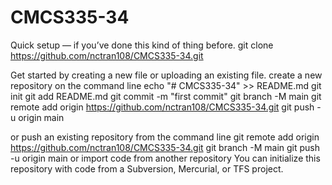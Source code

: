 # CMCS335-34

Quick setup — if you’ve done this kind of thing before.
git clone https://github.com/nctran108/CMCS335-34.git

Get started by creating a new file or uploading an existing file.
create a new repository on the command line
echo "# CMCS335-34" >> README.md
git init
git add README.md
git commit -m "first commit"
git branch -M main
git remote add origin https://github.com/nctran108/CMCS335-34.git
git push -u origin main

or push an existing repository from the command line
git remote add origin https://github.com/nctran108/CMCS335-34.git
git branch -M main
git push -u origin main
or import code from another repository
You can initialize this repository with code from a Subversion, Mercurial, or TFS project.

